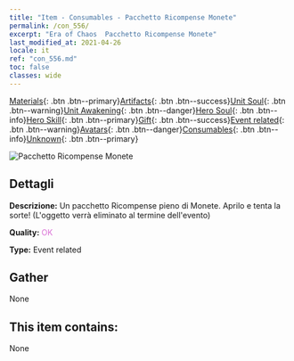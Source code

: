 ```yaml
---
title: "Item - Consumables - Pacchetto Ricompense Monete"
permalink: /con_556/
excerpt: "Era of Chaos  Pacchetto Ricompense Monete"
last_modified_at: 2021-04-26
locale: it
ref: "con_556.md"
toc: false
classes: wide
---
```

 [Materials](/ItemsIT/){: .btn .btn--primary}[Artifacts](/ItemsIT/Artifacts/){: .btn .btn--success}[Unit Soul](/ItemsIT/UnitSoul/){: .btn .btn--warning}[Unit Awakening](/ItemsIT/UnitAwakening/){: .btn .btn--danger}[Hero Soul](/ItemsIT/HeroSoul/){: .btn .btn--info}[Hero Skill](/ItemsIT/HeroSkill/){: .btn .btn--primary}[Gift](/ItemsIT/Gift/){: .btn .btn--success}[Event related](/ItemsIT/Events/){: .btn .btn--warning}[Avatars](/ItemsIT/Avatars/){: .btn .btn--danger}[Consumables](/ItemsIT/Consumables/){: .btn .btn--info}[Unknown](/ItemsIT/Unknown/){: .btn .btn--primary}

 ![Pacchetto Ricompense Monete](/images/t/i_10042_redpacket.png)

## Dettagli
 **Descrizione:** Un pacchetto Ricompense pieno di Monete. Aprilo e tenta la sorte! (L'oggetto verrà eliminato al termine dell'evento)

 **Quality:** <span style="color: #DA70D6">OK</span>

 **Type:** Event related

## Gather

  None

## This item contains:

  None

